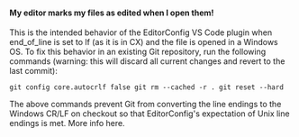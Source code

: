 #### My editor marks my files as edited when I open them!

This is the intended behavior of the EditorConfig VS Code plugin when end_of_line is set to lf (as it is in CX) and the file is opened in a Windows OS. To fix this behavior in an existing Git repository, run the following commands (warning: this will discard all current changes and revert to the last commit):
```
git config core.autocrlf false git rm --cached -r . git reset --hard
```
The above commands prevent Git from converting the line endings to the Windows CR/LF on checkout so that EditorConfig's expectation of Unix line endings is met. More info here.
